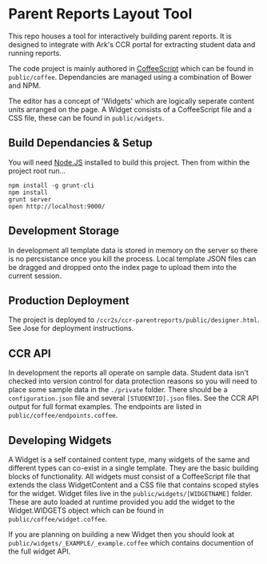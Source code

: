 Parent Reports Layout Tool
==========================

This repo houses a tool for interactively building parent reports. It is designed to integrate with Ark's CCR portal for extracting student data and running reports.

The code project is mainly authored in [CoffeeScript](http://coffeescript.org) which can be found in `public/coffee`. Dependancies are managed using a combination of Bower and NPM.

The editor has a concept of 'Widgets' which are logically seperate content units arranged on the page. A Widget consists of a CoffeeScript file and a CSS file, these can be found in `public/widgets`.


Build Dependancies & Setup
--------------------------
You will need [Node.JS](http://nodejs.org) installed to build this project. Then from within the project root run...

    npm install -g grunt-cli
    npm install
    grunt server
    open http://localhost:9000/


Development Storage
-------------------
In development all template data is stored in memory on the server so there is no percsistance once you kill the process. Local template JSON files can be dragged and dropped onto the index page to upload them into the current session.


Production Deployment
---------------------
The project is deployed to `/ccr2s/ccr-parentreports/public/designer.html`. See Jose for deployment instructions.


CCR API
-------
In development the reports all operate on sample data. Student data isn't checked into version control for data protection reasons so you will need to place some sample data in the `./private` folder. There should be a `configuration.json` file and several `[STUDENTID].json` files. See the CCR API output for full format examples. The endpoints are listed in `public/coffee/endpoints.coffee`.


Developing Widgets
------------------
A Widget is a self contained content type, many widgets of the same and different types can co-exist in a single template. They are the basic building blocks of functionality. All widgets must consist of a CoffeeScript file that extends the class WidgetContent and a CSS file that contains scoped styles for the widget. Widget files live in the `public/widgets/[WIDGETNAME]` folder. These are auto loaded at runtime provided you add the widget to the Widget.WIDGETS object which can be found in `public/coffee/widget.coffee`.

If you are planning on building a new Widget then you should look at `public/widgets/_EXAMPLE/_example.coffee` which contains documention of the full widget API.